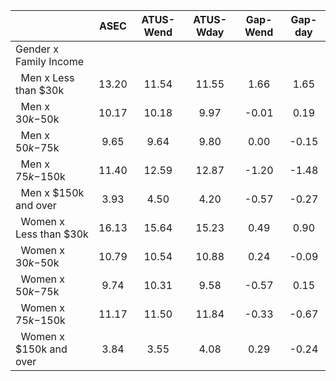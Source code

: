 
|                      |         ASEC |    ATUS-Wend |    ATUS-Wday |     Gap-Wend |      Gap-day |
| -------------------- | :----------: | :----------: | :----------: | :----------: | :----------: |
| Gender x Family Income |              |              |              |              |              |
| &nbsp;&nbsp;Men x Less than $30k |        13.20 |        11.54 |        11.55 |         1.66 |         1.65 |
| &nbsp;&nbsp;Men x $30k-$50k |        10.17 |        10.18 |         9.97 |        -0.01 |         0.19 |
| &nbsp;&nbsp;Men x $50k-$75k |         9.65 |         9.64 |         9.80 |         0.00 |        -0.15 |
| &nbsp;&nbsp;Men x $75k-$150k |        11.40 |        12.59 |        12.87 |        -1.20 |        -1.48 |
| &nbsp;&nbsp;Men x $150k and over |         3.93 |         4.50 |         4.20 |        -0.57 |        -0.27 |
| &nbsp;&nbsp;Women x Less than $30k |        16.13 |        15.64 |        15.23 |         0.49 |         0.90 |
| &nbsp;&nbsp;Women x $30k-$50k |        10.79 |        10.54 |        10.88 |         0.24 |        -0.09 |
| &nbsp;&nbsp;Women x $50k-$75k |         9.74 |        10.31 |         9.58 |        -0.57 |         0.15 |
| &nbsp;&nbsp;Women x $75k-$150k |        11.17 |        11.50 |        11.84 |        -0.33 |        -0.67 |
| &nbsp;&nbsp;Women x $150k and over |         3.84 |         3.55 |         4.08 |         0.29 |        -0.24 |

